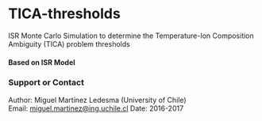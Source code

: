 # TICA-thresholds
ISR Monte Carlo Simulation to determine the Temperature-Ion Composition Ambiguity (TICA) problem thresholds

#### Based on ISR Model 

### Support or Contact
Author: Miguel Martínez Ledesma (University of Chile)  
Email: miguel.martinez@ing.uchile.cl
Date: 2016-2017
